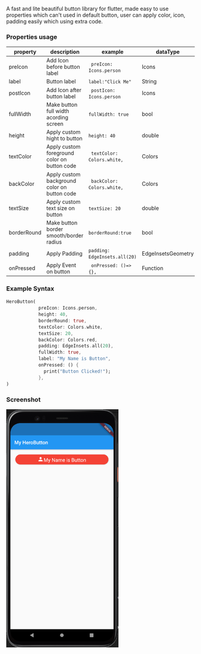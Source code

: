 A fast and lite beautiful button library for flutter, made easy to use properties which can't used in default button, user can apply color, icon, padding easily which using extra code.

### Properties usage
|   property | description   | example  | dataType |
| ------------ | ------------ | ------------ | ------------ |
|  preIcon |  Add Icon before button label | ` preIcon: Icons.person`  |Icons |
|label| Button label|`label:"Click Me"`| String|
|  postIcon |  Add Icon after button label | ` postIcon: Icons.person`  | Icons|
|  fullWidth |  Make button full width acording screen  |  `fullWidth: true`  |bool|
|  height |  Apply custom hight to button  |  `height: 40`  |double|
|  textColor |  Apply custom foreground color on button code  |  ` textColor: Colors.white,`  |Colors|
|  backColor |  Apply custom background color on button code  |  ` backColor: Colors.white,`  |Colors|
|textSize| Apply custom text size on button | `textSize: 20`|double|
|  borderRound |  Make button border smooth/border radius  |  `borderRound:true`  |bool|
|  padding |  Apply Padding  |  `padding: EdgeInsets.all(20)`  |EdgeInsetsGeometry|
|  onPressed |  Apply Event on button  |  ` onPressed: ()=> {},`  |Function|


### Example Syntax
```dart
HeroButton(
            preIcon: Icons.person,
            height: 40,
            borderRound: true,
            textColor: Colors.white,
            textSize: 20,
            backColor: Colors.red,
            padding: EdgeInsets.all(20),
            fullWidth: true,
            label: "My Name is Button",
            onPressed: () {
              print("Button Clicked!");
            },
)
```

### Screenshot
<img width="300" src="https://github.com/rohit-chouhan/hero_button/blob/main/preview.png?raw=true"/>

